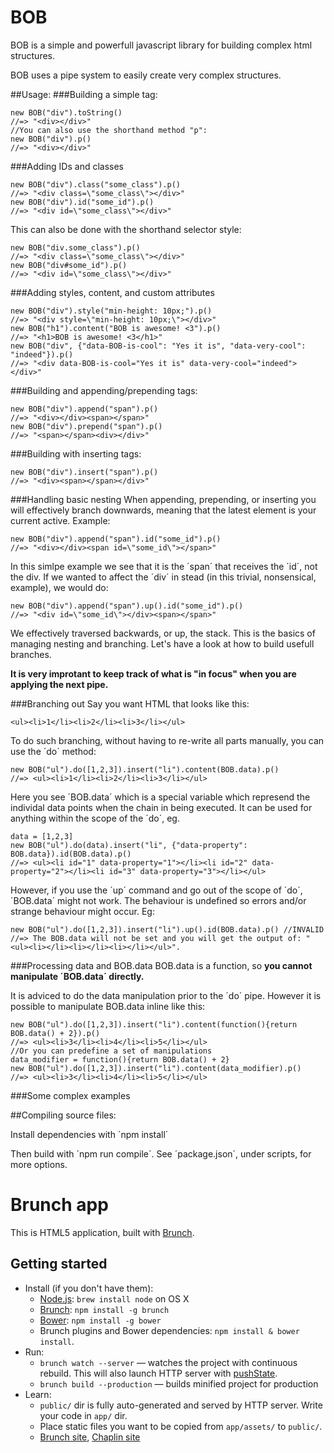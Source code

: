 # BOB
BOB is a simple and powerfull javascript library for building complex html structures. 

BOB uses a pipe system to easily create very complex structures.

##Usage:
###Building a simple tag:
    
    new BOB("div").toString() 
    //=> "<div></div>"
    //You can also use the shorthand method "p":
    new BOB("div").p()
    //=> "<div></div>"

###Adding IDs and classes
	
	new BOB("div").class("some_class").p()
    //=> "<div class=\"some_class\"></div>"
    new BOB("div").id("some_id").p()
    //=> "<div id=\"some_class\"></div>"

This can also be done with the shorthand selector style:

    new BOB("div.some_class").p()
    //=> "<div class=\"some_class\"></div>"
    new BOB("div#some_id").p()
    //=> "<div id=\"some_class\"></div>"

###Adding styles, content, and custom attributes
	
	new BOB("div").style("min-height: 10px;").p()
    //=> "<div style=\"min-height: 10px;\"></div>"
    new BOB("h1").content("BOB is awesome! <3").p()
    //=> "<h1>BOB is awesome! <3</h1>"
    new BOB("div", {"data-BOB-is-cool": "Yes it is", "data-very-cool": "indeed"}).p()
    //=> "<div data-BOB-is-cool="Yes it is" data-very-cool="indeed"></div>"

###Building and appending/prepending tags:

    new BOB("div").append("span").p()
    //=> "<div></div><span></span>"
    new BOB("div").prepend("span").p()
    //=> "<span></span><div></div>"

###Building with inserting tags:

    new BOB("div").insert("span").p()
    //=> "<div><span></span></div>"



###Handling basic nesting
When appending, prepending, or inserting you will effectively branch downwards, meaning that the latest element is your current active. Example:

	new BOB("div").append("span").id("some_id").p()
	//=> "<div></div><span id=\"some_id\"></span>"

In this simlpe example we see that it is the ´span´ that receives the ´id´, not the div. If we wanted to affect the ´div´ in stead (in this trivial, nonsensical, example), we would do:

	new BOB("div").append("span").up().id("some_id").p()
	//=> "<div id=\"some_id\"></div><span></span>"	

We effectively traversed backwards, or up, the stack. This is the basics of managing nesting and branching. Let's have a look at how to build usefull branches.

**It is very improtant to keep track of what is "in focus" when you are applying the next pipe.**


###Branching out
Say you want HTML that looks like this:

    <ul><li>1</li><li>2</li><li>3</li></ul>

To do such branching, without having to re-write all parts manually, you can use the ´do´ method:

    new BOB("ul").do([1,2,3]).insert("li").content(BOB.data).p()
    //=> <ul><li>1</li><li>2</li><li>3</li></ul>

Here you see ´BOB.data´ which is a special variable which represend the individal data points when the chain in being executed. It can be used for anything within the scope of the ´do´, eg.
	
	data = [1,2,3]
    new BOB("ul").do(data).insert("li", {"data-property": BOB.data}).id(BOB.data).p()
    //=> <ul><li id="1" data-property="1"></li><li id="2" data-property="2"></li><li id="3" data-property="3"></li></ul>

However, if you use the ´up´ command and go out of the scope of ´do´, ´BOB.data´ might not work. The behaviour is undefined so errors and/or strange behaviour might occur. Eg:

	new BOB("ul").do([1,2,3]).insert("li").up().id(BOB.data).p() //INVALID
    //=> The BOB.data will not be set and you will get the output of: "<ul><li></li><li></li><li></li></ul>".

###Processing data and BOB.data
BOB.data is a function, so **you cannot manipulate ´BOB.data´ directly.**

It is adviced to do the data manipulation prior to the ´do´ pipe. However it is possible to manipulate BOB.data inline like this:

	new BOB("ul").do([1,2,3]).insert("li").content(function(){return BOB.data() + 2}).p()
    //=> <ul><li>3</li><li>4</li><li>5</li></ul>
    //Or you can predefine a set of manipulations
    data_modifier = function(){return BOB.data() + 2}
    new BOB("ul").do([1,2,3]).insert("li").content(data_modifier).p()
    //=> <ul><li>3</li><li>4</li><li>5</li></ul>



###Some complex examples




##Compiling source files:

Install dependencies with ´npm install´

Then build with ´npm run compile´. See ´package.json´, under scripts, for more options.

# Brunch app

This is HTML5 application, built with [Brunch](http://brunch.io).

## Getting started
* Install (if you don't have them):
    * [Node.js](http://nodejs.org): `brew install node` on OS X
    * [Brunch](http://brunch.io): `npm install -g brunch`
    * [Bower](http://bower.io): `npm install -g bower`
    * Brunch plugins and Bower dependencies: `npm install & bower install`.
* Run:
    * `brunch watch --server` — watches the project with continuous rebuild. This will also launch HTTP server with [pushState](https://developer.mozilla.org/en-US/docs/Web/Guide/API/DOM/Manipulating_the_browser_history).
    * `brunch build --production` — builds minified project for production
* Learn:
    * `public/` dir is fully auto-generated and served by HTTP server.  Write your code in `app/` dir.
    * Place static files you want to be copied from `app/assets/` to `public/`.
    * [Brunch site](http://brunch.io), [Chaplin site](http://chaplinjs.org)
